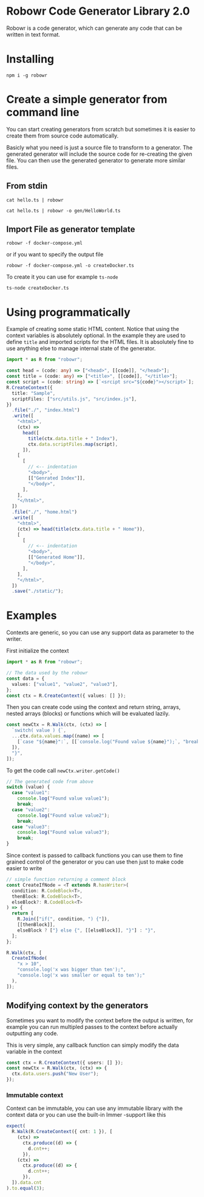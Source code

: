 # Robowr Code Generator Library 2.0

Robowr is a code generator, which can generate any code that can be written in text format.

# Installing

```
npm i -g robowr
```

# Create a simple generator from command line

You can start creating generators from scratch but sometimes it is easier to create them from source code automatically.

Basicly what you need is just a source file to transform to a generator. The generated generator will include the source code
for re-creating the given file. You can then use the generated generator to generate more similar files.

## From stdin

```
cat hello.ts | robowr
```

```
cat hello.ts | robowr -o gen/HelloWorld.ts
```

## Import File as generator template

```
robowr -f docker-compose.yml
```

or if you want to specify the output file

```
robowr -f docker-compose.yml -o createDocker.ts
```

To create it you can use for example `ts-node`

```
ts-node createDocker.ts
```

# Using programmatically

Example of creating some static HTML content. Notice that using the context variables is absolutely optional.
In the example they are used to define `title` and imported scripts for the HTML files. It is absolutely
fine to use anything else to manage internal state of the generator.

```typescript
import * as R from "robowr";

const head = (code: any) => ["<head>", [[code]], "</head>"];
const title = (code: any) => ["<title>", [[code]], "</title>"];
const script = (code: string) => [`<srcipt src="${code}"></script>`];
R.CreateContext({
  title: "Sample",
  scriptFiles: ["src/utils.js", "src/index.js"],
})
  .file("./", "index.html")
  .write([
    "<html>",
    (ctx) =>
      head([
        title(ctx.data.title + " Index"),
        ctx.data.scriptFiles.map(script),
      ]),
    [
      [
        // <-- indentation
        "<body>",
        [["Genrated Index"]],
        "</body>",
      ],
    ],
    "</html>",
  ])
  .file("./", "home.html")
  .write([
    "<html>",
    (ctx) => head(title(ctx.data.title + " Home")),
    [
      [
        // <-- indentation
        "<body>",
        [["Generated Home"]],
        "</body>",
      ],
    ],
    "</html>",
  ])
  .save("./static/");
```

# Examples

Contexts are generic, so you can use any support data as parameter to the writer.

First initialize the context

```typescript
import * as R from "robowr";

// The data used by the robowr
const data = {
  values: ["value1", "value2", "value3"],
};
const ctx = R.CreateContext({ values: [] });
```

Then you can create code using the context and return string, arrays, nested arrays (blocks)
or functions which will be evaluated lazily.

```typescript
const newCtx = R.Walk(ctx, (ctx) => [
  `switch( value ) {`,
  ...ctx.data.values.map((name) => [
    [`case "${name}":`, [[`console.log("Found value ${name}");`, "break;"]]],
  ]),
  "}",
]);
```

To get the code call `newCtx.writer.getCode()`

```typescript
// The generated code from above
switch (value) {
  case "value1":
    console.log("Found value value1");
    break;
  case "value2":
    console.log("Found value value2");
    break;
  case "value3":
    console.log("Found value value3");
    break;
}
```

Since context is passed to callback functions you can use them to fine grained control of the
generator or you can use then just to make code easier to write

```typescript
// simple function returning a comment block
const CreateIfNode = <T extends R.hasWriter>(
  condition: R.CodeBlock<T>,
  thenBlock: R.CodeBlock<T>,
  elseBlock?: R.CodeBlock<T>
) => {
  return [
    R.Join(["if(", condition, ") {"]),
    [[thenBlock]],
    elseBlock ? ["} else {", [[elseBlock]], "}"] : "}",
  ];
};
```

```typescript
R.Walk(ctx, [
  CreateIfNode(
    "x > 10",
    "console.log('x was bigger than ten');",
    "console.log('x was smaller or equal to ten');"
  ),
]);
```

## Modifying context by the generators

Sometimes you want to modify the context before the output is written, for example you can
run multipled passes to the context before actually outputting any code.

This is very simple, any callback function can simply modify the data variable in the context

```typescript
const ctx = R.CreateContext({ users: [] });
const newCtx = R.Walk(ctx, (ctx) => {
  ctx.data.users.push("New User");
});
```

### Immutable context

Context can be immutable, you can use any immutable library with the context data or you can
use the built-in Immer -support like this

```typescript
expect(
  R.Walk(R.CreateContext({ cnt: 1 }), [
    (ctx) =>
      ctx.produce((d) => {
        d.cnt++;
      }),
    (ctx) =>
      ctx.produce((d) => {
        d.cnt++;
      }),
  ]).data.cnt
).to.equal(3);
```
